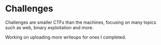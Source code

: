 # Challenges

Challenges are smaller CTFs than the machines, focusing on many topics such as web, binary exploitation and more.

Working on uploading more writeups for ones I completed.
